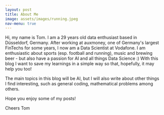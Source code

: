 ```yaml
---
layout: post
title: About Me
image: assets/images/running.jpeg
nav-menu: true
---
```


Hi, my name is Tom. 
I am a 29 years old data enthusiast based in Düsseldorf, Germany.
After working at auxmoney, one of Germany's largest FinTechs for some years, I now am a Data Scientist at Vodafone.
I am enthusiastic about sports (esp. football and running), music and brewing beer - but also have a passion for AI and all things Data Science :)
With this blog I want to save my learnings in a simple way so that, hopefully, it may help you too!

The main topics in this blog will be AI, but I will also write about other things I find interesting, such as general coding, mathematical problems among others.

Hope you enjoy some of my posts!

Cheers
Tom
